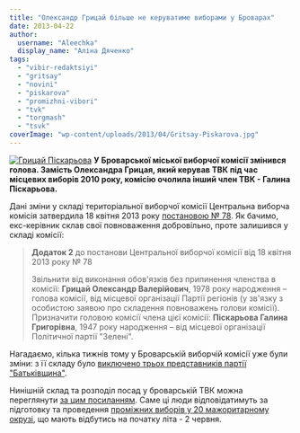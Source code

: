 ```yaml
---
title: "Олександр Грицай більше не керуватиме виборами у Броварах"
date: 2013-04-22
author: 
  username: "Aleechka"
  display_name: "Аліна Дяченко"
tags: 
  - "vibir-redaktsiyi"
  - "gritsay"
  - "novini"
  - "piskarova"
  - "promizhni-vibori"
  - "tvk"
  - "torgmash"
  - "tsvk"
coverImage: "wp-content/uploads/2013/04/Gritsay-Piskarova.jpg"
---
```


[![Грицай Піскарьова](https://mpz.brovary.org/wp-content/uploads/2013/04/Gritsay-Piskarova.jpg)](https://mpz.brovary.org/wp-content/uploads/2013/04/Gritsay-Piskarova.jpg) **У Броварської міської виборчої комісії змінився голова. Замість Олександра Грицая, який керував ТВК під час місцевих виборів 2010 року, комісію очолила інший член ТВК - Галина Піскарьова.**

Дані зміни у складі територіальної виборчої комісії Центральна виборча комісія затвердила 18 квітня 2013 року [постановою № 78](https://www.cvk.gov.ua/pls/acts/ShowCard?id=34246&what=0). Як бачимо, екс-керівник склав свої повноваження добровільно, проте залишився у складі комісії:

> **Додаток 2** до постанови Центральної виборчої комісії від 18 квітня 2013 року № 78
> 
> Звільнити від виконання обов'язків без припинення членства в комісії: **Грицай Олександр Валерійович**, 1978 року народження – голова комісії, від місцевої організації Партії регіонів (у зв'язку з особистою заявою про складення повноважень голови комісії). Призначити головою комісії члена цієї комісії: **Піскарьова Галина Григорівна**, 1947 року народження – від місцевої організації Політичної партії "Зелені".

Нагадаємо, кілька тижнів тому у Броварській виборчій комісії уже були зміни: з її складу було [виключено трьох представників партії "Батьківщина"](https://mpz.brovary.org/brovarsku-viborchu-komisiyu-zachistili-vid-predstavnikiv-batkivshhini/).

Нинішній склад та розподіл посад у броварській ТВК можна переглянути [за цим посиланням](https://www.cvk.gov.ua/pls/vm2010/WM028?PID112=30&PID102=1554&PF7691=1554&PT001F01=800&rej=0&pt00_t001f01=800). Саме ці люди відповідатимуть за підготовку та проведення [проміжних виборів у 20 мажоритарному окрузі](https://mpz.brovary.org/zaminu-rizanenku-zhiteli-torgmashu-obiratimut-na-pochatku-lita/), що мають відбутись на початку літа - 2 червня.

